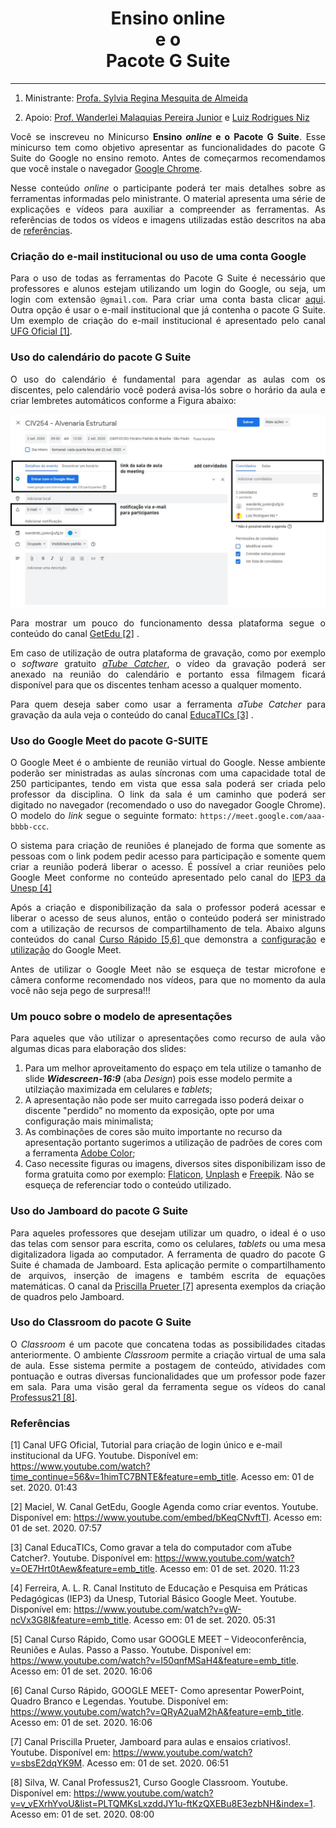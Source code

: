 <center>
          <h1>Ensino online<br> e o <br>Pacote G Suite</h1>
</center>

<hr>

1. Ministrante: [Profa. Sylvia Regina Mesquita de Almeida](http://lattes.cnpq.br/1855764480221018)

2. Apoio: [Prof. Wanderlei Malaquias Pereira Junior](http://lattes.cnpq.br/2268506213083114) e [Luiz Rodrigues Niz](https://www.linkedin.com/in/luiz-rodrigues-niz-917828119/)

<p style='text-align: justify;'>Você se inscreveu no Minicurso <b>Ensino <i>online</i> e o Pacote G Suite</b>. Esse minicurso tem como objetivo apresentar as funcionalidades do pacote G Suite do Google no ensino remoto. Antes de começarmos recomendamos que você instale o navegador <a href="https://www.google.com/intl/pt-BR/chrome/">Google Chrome</a>.</p>

<p style='text-align: justify;'>Nesse conteúdo <i>online</i> o participante poderá ter mais detalhes sobre as ferramentas informadas pelo ministrante. O material apresenta uma série de explicações e vídeos para auxiliar a compreender as ferramentas. As referências de todos os vídeos e imagens utilizadas estão descritos na aba de <a href="#referencias">referências</a>. </p> 

<h3>Criação do e-mail institucional ou uso de uma conta Google</h3>

<p style='text-align: justify;'>Para o uso de todas as ferramentas do Pacote G Suite é necessário que professores e alunos estejam utilizando um login do Google, ou seja, um login com extensão <code>@gmail.com</code>. Para criar uma conta basta clicar <a href="https://accounts.google.com/signup/v2/webcreateaccount?flowName=GlifWebSignIn&flowEntry=SignUp">aqui</a>. Outra opção é usar o e-mail institucional que já contenha o pacote G Suite. Um exemplo de criação do e-mail institucional é apresentado pelo canal <a href="https://www.youtube.com/watch?v=1himTC7BNTE&feature=emb_title">UFG Oficial [1]</a>.</p>

<h3>Uso do calendário do pacote G Suite</h3>

<p style='text-align: justify;'>O uso do calendário é fundamental para agendar as aulas com os discentes, pelo calendário você poderá avisa-lós sobre o horário da aula e criar lembretes automáticos conforme a Figura abaixo:</p>

<img src="01.jpg">

<p style='text-align: justify;'>Para mostrar um pouco do funcionamento dessa plataforma segue o conteúdo do canal  <a href="https://www.youtube.com/watch?v=bKeqCNvftTI&feature=emb_title">GetEdu [2]</a> .</p>

<p style='text-align: justify;'>Em caso de utilização de outra plataforma de gravação, como por exemplo o <i>software</i> gratuito <a href="https://atube-catcher.br.uptodown.com/windows"><i>aTube Catcher</i></a>, o vídeo da gravação poderá ser anexado na reunião do calendário e portanto essa filmagem ficará disponível para que os discentes tenham acesso a qualquer momento.</p>

<p style='text-align: justify;'>Para quem deseja saber como usar a ferramenta <i>aTube Catcher</i> para gravação da aula veja o conteúdo do canal <a href="https://www.youtube.com/watch?v=OE7Hrt0tAew&feature=emb_title">EducaTICs [3]</a> .</p>

<h3>Uso do Google Meet do pacote G-SUITE</h3>

<p style='text-align: justify;'>O Google Meet é o ambiente de reunião virtual do Google. Nesse ambiente poderão ser ministradas as aulas síncronas com uma capacidade total de 250 participantes, tendo em vista que essa sala poderá ser criada pelo professor da disciplina. O link da sala é um caminho que poderá ser digitado no navegador (recomendado o uso do navegador Google Chrome). O modelo do <i>link</i> segue o seguinte formato: <code>https://meet.google.com/aaa-bbbb-ccc</code>.</p>

<p style='text-align: justify;'>O sistema para criação de reuniões é planejado de forma que somente as pessoas com o link podem pedir acesso para participação e somente quem criar a reunião poderá liberar o acesso. É possível a criar reuniões pelo Google Meet conforme no conteúdo apresentado pelo canal do <a href="https://www.youtube.com/watch?v=gW-ncVx3G8I&feature=emb_title">IEP3 da Unesp [4] </a> </p>

<p style='text-align: justify;'>Após a criação e disponibilização da sala o professor poderá acessar e liberar o acesso de seus alunos, então o conteúdo poderá ser ministrado com a utilização de recursos de compartilhamento de tela. Abaixo alguns conteúdos do canal <a href="https://www.youtube.com/channel/UCDt0IofTAp14ARWmV9oOglw">Curso Rápido [5,6] </a> que demonstra a <a href="https://www.youtube.com/watch?v=QRyA2uaM2hA">configuração</a> e <a href="https://www.youtube.com/watch?v=I50qnfMSaH4">utilização</a> do Google Meet.</p>

<p style='text-align: justify;'>Antes de utilizar o Google Meet não se esqueça de testar microfone e câmera conforme recomendado nos vídeos, para que no momento da aula você não seja pego de surpresa!!!</p>

<h3>Um pouco sobre o modelo de apresentações</h3>

<p style='text-align: justify;'>Para aqueles que vão utilizar o apresentações como recurso de aula vão algumas dicas para elaboração dos slides:</p>

1. Para um melhor aproveitamento do espaço em tela utilize o tamanho de slide **_Widescreen-16:9_** (aba _Design_) pois esse modelo permite a utilziação maximizada em celulares e _tablets_;
2. A apresentação não pode ser muito carregada isso poderá deixar o discente "perdido" no momento da exposição, opte por uma configuração mais minimalista;
3. As combinações de cores são muito importante no recurso da apresentação portanto sugerimos a utilização de padrões de cores com a ferramenta [Adobe Color](https://color.adobe.com/pt/create/color-wheel);
4. Caso necessite figuras ou imagens, diversos sites disponibilizam isso de forma gratuita como por exemplo: [Flaticon](https://www.flaticon.com), [Unplash](https://unsplash.com) e [Freepik](https://br.freepik.com). Não se esqueça de referenciar todo o conteúdo utilizado.

<h3>Uso do Jamboard do pacote G Suite</h3>

<p style='text-align: justify;'>Para aqueles professores que desejam utilizar um quadro, o ideal é o uso das telas com sensor para escrita, como os celulares, <i>tablets</i> ou uma mesa digitalizadora ligada ao computador. A ferramenta de quadro do pacote G Suite é chamada de Jamboard. Esta aplicação permite o compartilhamento de arquivos, inserção de imagens e também escrita de equações matemáticas. O canal da <a href="https://www.youtube.com/watch?v=sbsE2dqYK9M&feature=emb_title">Priscilla Prueter [7]</a> apresenta exemplos da criação de quadros pelo Jamboard.</p>


<h3>Uso do Classroom do pacote G Suite</h3>

<p style='text-align: justify;'>O <i>Classroom</i> é um pacote que concatena todas as possibilidades citadas anteriormente. O ambiente <i>Classroom</i> permite a criação virtual de uma sala de aula. Esse sistema permite a postagem de conteúdo, atividades com pontuação e outras diversas funcionalidades que um professor pode fazer em sala. Para uma visão geral da ferramenta segue os vídeos do canal <a href="https://www.youtube.com/watch?v=v_vEXrhYvoU&feature=emb_title">Professus21 [8]</a>. </p>

<div id="referencias"></div>

<h3>Referências</h3>

[1] Canal UFG Oficial, Tutorial para criação de login único e e-mail institucional da UFG. Youtube. Disponível em: <https://www.youtube.com/watch?time_continue=56&v=1himTC7BNTE&feature=emb_title>. Acesso em: 01 de set. 2020. 01:43

[2] Maciel, W. Canal GetEdu, Google Agenda como criar eventos. Youtube. Disponível em: <https://www.youtube.com/embed/bKeqCNvftTI>. Acesso em: 01 de set. 2020. 07:57

[3] Canal EducaTICs, Como gravar a tela do computador com aTube Catcher?. Youtube. Disponível em: <https://www.youtube.com/watch?v=OE7Hrt0tAew&feature=emb_title>. Acesso em: 01 de set. 2020. 11:23

[4] Ferreira, A. L. R. Canal Instituto de Educação e Pesquisa em Práticas Pedagógicas (IEP3) da Unesp, Tutorial Básico Google Meet. Youtube. Disponível em: <https://www.youtube.com/watch?v=gW-ncVx3G8I&feature=emb_title>. Acesso em: 01 de set. 2020. 05:31

[5] Canal Curso Rápido, Como usar GOOGLE MEET – Videoconferência, Reuniões e Aulas. Passo a Passo. Youtube. Disponível em: <https://www.youtube.com/watch?v=I50qnfMSaH4&feature=emb_title>. Acesso em: 01 de set. 2020. 16:06

[6] Canal Curso Rápido, GOOGLE MEET- Como apresentar PowerPoint, Quadro Branco e Legendas. Youtube. Disponível em: <https://www.youtube.com/watch?v=QRyA2uaM2hA&feature=emb_title>. Acesso em: 01 de set. 2020. 16:06

[7] Canal Priscilla Prueter, Jamboard para aulas e ensaios criativos!. Youtube. Disponível em: <https://www.youtube.com/watch?v=sbsE2dqYK9M>. Acesso em: 01 de set. 2020. 06:51

[8] Silva, W. Canal Professus21, Curso Google Classroom. Youtube. Disponível em: <https://www.youtube.com/watch?v=v_vEXrhYvoU&list=PLTQMKsLxzddJY1u-ftKzQXEBu8E3ezbNH&index=1>. Acesso em: 01 de set. 2020. 08:00
